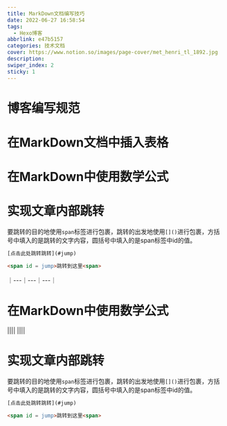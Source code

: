 ```yaml
---
title: MarkDown文档编写技巧
date: 2022-06-27 16:58:54
tags: 
  - Hexo博客
abbrlink: e47b5157
categories: 技术文档
cover: https://www.notion.so/images/page-cover/met_henri_tl_1892.jpg
description: 
swiper_index: 2
sticky: 1
---
```


# 博客编写规范

# 在MarkDown文档中插入表格

# 在MarkDown中使用数学公式


# 实现文章内部跳转

要跳转的目的地使用`span`标签进行包裹，跳转的出发地使用`[]()`进行包裹，方括号中填入的是跳转的文字内容，圆括号中填入的是span标签中id的值。

```html
[点击此处跳转跳转](#jump)

<span id = jump>跳转到这里<span>
```

｜---｜---｜---｜

# 在MarkDown中使用数学公式


||||
||||

# 实现文章内部跳转

要跳转的目的地使用`span`标签进行包裹，跳转的出发地使用`[]()`进行包裹，方括号中填入的是跳转的文字内容，圆括号中填入的是span标签中id的值。

```html
[点击此处跳转跳转](#jump)

<span id = jump>跳转到这里<span>
```

